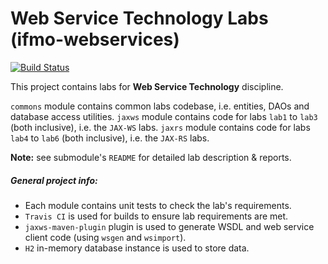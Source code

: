 # Web Service Technology Labs (ifmo-webservices)

[![Build Status](https://travis-ci.org/taravkov/ifmo-webservices.svg?branch=master)](https://travis-ci.org/taravkov/ifmo-webservices)

This project contains labs for **Web Service Technology** discipline.

``commons`` module contains common labs codebase, i.e. entities, DAOs and database access utilities.
``jaxws`` module contains code for labs ``lab1`` to ``lab3`` (both inclusive), i.e. the ``JAX-WS`` labs.
``jaxrs`` module contains code for labs ``lab4`` to ``lab6`` (both inclusive), i.e. the ``JAX-RS`` labs.

**Note:** see submodule's ``README`` for detailed lab description & reports.

##### General project info:

* Each module contains unit tests to check the lab's requirements.
* ``Travis CI`` is used for builds to ensure lab requirements are met.
* ``jaxws-maven-plugin`` plugin is used to generate WSDL and web service client code (using ``wsgen`` and ``wsimport``).
* ``H2`` in-memory database instance is used to store data.

